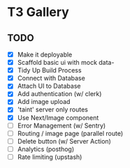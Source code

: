 # T3 Gallery

## TODO
- [x] Make it deployable
- [x] Scaffold basic ui with mock data- 
- [x] Tidy Up Build Process
- [x] Connect with Database
- [x] Attach UI to Database
- [x] Add authentication (w/ clerk)
- [x] Add image upload
- [x] 'taint' server only routes
- [x] Use Next/Image component
- [ ] Error Management (w/ Sentry)
- [ ] Routing / image page (parallel route)
- [ ] Delete button (w/ Server Action)
- [ ] Analytics (posthog)
- [ ] Rate limiting (upstash)

